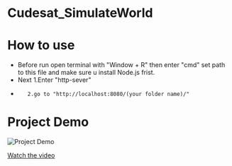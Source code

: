 # Cudesat_SimulateWorld

# How to use
* Before run open terminal with "Window + R" then enter "cmd" set path to this file and make sure u install Node.js frist.
* Next   1.Enter "http-sever"
*        2.go to "http://localhost:8080/(your folder name)/"

# Project Demo

![Project Demo](https://img.youtube.com/vi/gD4nHCcuk3Q/maxresdefault.jpg)

[Watch the video](https://youtu.be/gD4nHCcuk3Q)


